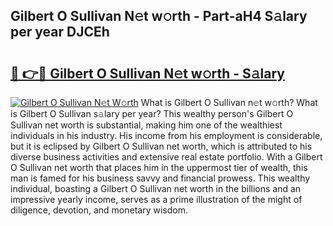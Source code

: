## Gilbert O Sullivan N𝚎t w𝚘rth - Part-aH4 S𝚊lary per year DJCEh

# <h2><a href="http://gc4mh8v.nevu.top/?p=Gilbert+O+Sullivan">🔗 👉🔴 Gilbert O Sullivan N𝚎t w𝚘rth - S𝚊lary</a></h2>

[![Gilbert O Sullivan N𝚎t W𝚘rth](https://i.imgur.com/Oavwk0R.jpeg)](http://gc4mh8v.nevu.top/?p=Gilbert+O+Sullivan)
What is Gilbert O Sullivan n𝚎t w𝚘rth? What is Gilbert O Sullivan s𝚊lary per year?
This wealthy person's Gilbert O Sullivan net worth is substantial, making him one of the wealthiest individuals in his industry. His income from his employment is considerable, but it is eclipsed by Gilbert O Sullivan net worth, which is attributed to his diverse business activities and extensive real estate portfolio. With a Gilbert O Sullivan net worth that places him in the uppermost tier of wealth, this man is famed for his business savvy and financial prowess. This wealthy individual, boasting a Gilbert O Sullivan net worth in the billions and an impressive yearly income, serves as a prime illustration of the might of diligence, devotion, and monetary wisdom.
